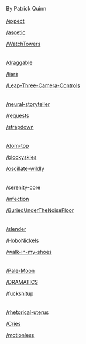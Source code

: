 By Patrick Quinn<br>
<br>
<a href="https://github.com/mjackson/expect">/expect</a>

<a href="https://github.com/emacsway/ascetic">/ascetic</a>

<a href="https://github.com/navelbarnet/WatchTowers">/WatchTowers</a>
<br>
<br>
<br>
<a href="https://github.com/Shopify/draggable">/draggable</a>

<a href="https://github.com/jsomers/liars">/liars</a>

<a href="https://github.com/leapmotion/Leap-Three-Camera-Controls">/Leap-Three-Camera-Controls</a>
<br>
<br>
<br>
<a href="https://github.com/ryankiros/neural-storyteller">/neural-storyteller</a>

<a href="https://github.com/requests/requests">/requests</a>

<a href="https://github.com/arturadib/strapdown">/strapdown</a>
<br>
<br>
<br>
<a href="https://github.com/aphyr/dom-top">/dom-top</a>

<a href="https://github.com/alpine9000/blockyskies">/blockyskies</a>

<a href="https://github.com/phobetron/oscillate-wildly">/oscillate-wildly</a>
<br>
<br>
<br>
<a href="https://github.com/serenity-bdd/serenity-core">/serenity-core</a>

<a href="https://github.com/infection/infection">/infection</a>

<a href="https://github.com/jspark311/BuriedUnderTheNoiseFloor">/BuriedUnderTheNoiseFloor</a>
<br>
<br>
<br>
<a href="https://github.com/codecourse/slender">/slender</a>

<a href="https://github.com/Crypto-Expert/HoboNickels">/HoboNickels</a>

<a href="https://github.com/grant/walk-in-my-shoes">/walk-in-my-shoes</a>
<br>
<br>
<br>
<a href="https://github.com/MoonchildProductions/Pale-Moon">/Pale-Moon</a>

<a href="https://github.com/hyeon0720/DRAMATICS">/DRAMATICS</a>

<a href="https://github.com/Smaash/fuckshitup">/fuckshitup</a>
<br>
<br>
<br>
<a href="https://github.com/vanessa-bell/rhetorical-uterus">/rhetorical-uterus</a>

<a href="https://github.com/dissolete/Cries">/Cries</a>

<a href="https://github.com/ryancox/motionless">/motionless</a>
